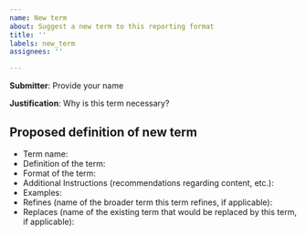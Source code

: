 ```yaml
---
name: New term
about: Suggest a new term to this reporting format
title: ''
labels: new_term
assignees: ''

---
```


**Submitter**: Provide your name

**Justification**: Why is this term necessary?

## Proposed definition of new term
* Term name:
* Definition of the term:
* Format of the term: 
* Additional Instructions (recommendations regarding content, etc.):
* Examples: 
* Refines (name of the broader term this term refines, if applicable):
* Replaces (name of the existing term that would be replaced by this term, if applicable):
